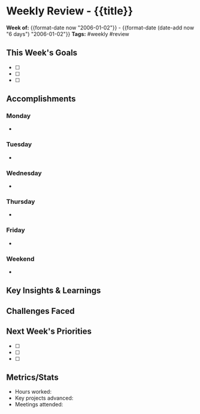 # Weekly Review - {{title}}

**Week of:** {{format-date now "2006-01-02"}} - {{format-date (date-add now "6 days") "2006-01-02"}}
**Tags:** #weekly #review

## This Week's Goals
- [ ]
- [ ]
- [ ]

## Accomplishments
### Monday
-

### Tuesday
-

### Wednesday
-

### Thursday
-

### Friday
-

### Weekend
-

## Key Insights & Learnings

## Challenges Faced

## Next Week's Priorities
- [ ]
- [ ]
- [ ]

## Metrics/Stats
- Hours worked:
- Key projects advanced:
- Meetings attended:


